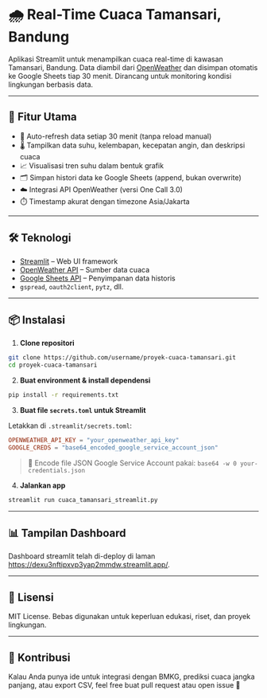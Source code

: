 # 🌧️ Real-Time Cuaca Tamansari, Bandung

Aplikasi Streamlit untuk menampilkan cuaca real-time di kawasan Tamansari, Bandung. Data diambil dari [OpenWeather](https://openweathermap.org/) dan disimpan otomatis ke Google Sheets tiap 30 menit. Dirancang untuk monitoring kondisi lingkungan berbasis data.

---

## 🚀 Fitur Utama

- 🔄 Auto-refresh data setiap 30 menit (tanpa reload manual)
- 🌡️ Tampilkan data suhu, kelembapan, kecepatan angin, dan deskripsi cuaca
- 📈 Visualisasi tren suhu dalam bentuk grafik
- 🗂️ Simpan histori data ke Google Sheets (append, bukan overwrite)
- ☁️ Integrasi API OpenWeather (versi One Call 3.0)
- ⏱️ Timestamp akurat dengan timezone Asia/Jakarta

---

## 🛠️ Teknologi

- [Streamlit](https://streamlit.io/) – Web UI framework
- [OpenWeather API](https://openweathermap.org/api/one-call-3) – Sumber data cuaca
- [Google Sheets API](https://developers.google.com/sheets/api) – Penyimpanan data historis
- `gspread`, `oauth2client`, `pytz`, dll.

---

## 📦 Instalasi

1. **Clone repositori**

```bash
git clone https://github.com/username/proyek-cuaca-tamansari.git
cd proyek-cuaca-tamansari
```

2. **Buat environment & install dependensi**

```bash
pip install -r requirements.txt
```

3. **Buat file `secrets.toml` untuk Streamlit**

Letakkan di `.streamlit/secrets.toml`:

```toml
OPENWEATHER_API_KEY = "your_openweather_api_key"
GOOGLE_CREDS = "base64_encoded_google_service_account_json"
```

> 🔐 Encode file JSON Google Service Account pakai:
> `base64 -w 0 your-credentials.json`

4. **Jalankan app**

```bash
streamlit run cuaca_tamansari_streamlit.py
```

---

## 📊 Tampilan Dashboard

Dashboard streamlit telah di-deploy di laman https://dexu3nftipxvp3yap2mmdw.streamlit.app/.

---

## 📝 Lisensi

MIT License. Bebas digunakan untuk keperluan edukasi, riset, dan proyek lingkungan.

---

## 🙌 Kontribusi

Kalau Anda punya ide untuk integrasi dengan BMKG, prediksi cuaca jangka panjang, atau export CSV, feel free buat pull request atau open issue 🚀
